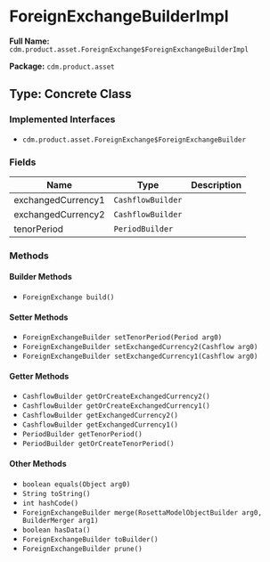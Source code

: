 # ForeignExchangeBuilderImpl

**Full Name:** `cdm.product.asset.ForeignExchange$ForeignExchangeBuilderImpl`

**Package:** `cdm.product.asset`

## Type: Concrete Class

### Implemented Interfaces

- `cdm.product.asset.ForeignExchange$ForeignExchangeBuilder`

### Fields

| Name | Type | Description |
|------|------|-------------|
| exchangedCurrency1 | `CashflowBuilder` |  |
| exchangedCurrency2 | `CashflowBuilder` |  |
| tenorPeriod | `PeriodBuilder` |  |

### Methods

#### Builder Methods

- `ForeignExchange build()`

#### Setter Methods

- `ForeignExchangeBuilder setTenorPeriod(Period arg0)`
- `ForeignExchangeBuilder setExchangedCurrency2(Cashflow arg0)`
- `ForeignExchangeBuilder setExchangedCurrency1(Cashflow arg0)`

#### Getter Methods

- `CashflowBuilder getOrCreateExchangedCurrency2()`
- `CashflowBuilder getOrCreateExchangedCurrency1()`
- `CashflowBuilder getExchangedCurrency2()`
- `CashflowBuilder getExchangedCurrency1()`
- `PeriodBuilder getTenorPeriod()`
- `PeriodBuilder getOrCreateTenorPeriod()`

#### Other Methods

- `boolean equals(Object arg0)`
- `String toString()`
- `int hashCode()`
- `ForeignExchangeBuilder merge(RosettaModelObjectBuilder arg0, BuilderMerger arg1)`
- `boolean hasData()`
- `ForeignExchangeBuilder toBuilder()`
- `ForeignExchangeBuilder prune()`


